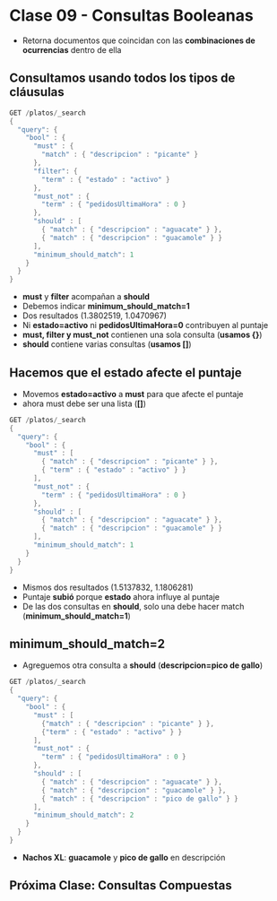 # Clase 09 - Consultas Booleanas

- Retorna documentos que coincidan con las **combinaciones de ocurrencias** dentro de ella

## Consultamos usando todos los tipos de cláusulas

```java
GET /platos/_search
{
  "query": {
    "bool" : {
      "must" : {
        "match" : { "descripcion" : "picante" }
      },
      "filter": {
        "term" : { "estado" : "activo" }
      },
      "must_not" : {
        "term" : { "pedidosUltimaHora" : 0 }
      },
      "should" : [
        { "match" : { "descripcion" : "aguacate" } },
        { "match" : { "descripcion" : "guacamole" } }
      ],
      "minimum_should_match": 1
    }
  }
}
```

- **must** y **filter** acompañan a **should**
- Debemos indicar **minimum_should_match=1**
- Dos resultados (1.3802519, 1.0470967)
- Ni **estado=activo** ni **pedidosUltimaHora=0** contribuyen al puntaje
- **must, filter y must_not** contienen una sola consulta (**usamos {}**) 
- **should** contiene varias consultas (**usamos []**)

## Hacemos que el estado afecte el puntaje
- Movemos **estado=activo** a **must** para que afecte el puntaje 
- ahora must debe ser una lista (**[]**)

```java
GET /platos/_search
{
  "query": {
    "bool" : {
      "must" : [
        { "match" : { "descripcion" : "picante" } },
        { "term" : { "estado" : "activo" } }
      ],
      "must_not" : {
        "term" : { "pedidosUltimaHora" : 0 }
      },
      "should" : [
        { "match" : { "descripcion" : "aguacate" } },
        { "match" : { "descripcion" : "guacamole" } }
      ],
      "minimum_should_match": 1
    }
  }
}
```

- Mismos dos resultados (1.5137832, 1.1806281)
- Puntaje **subió** porque **estado** ahora influye al puntaje
- De las dos consultas en **should**, solo una debe hacer match (**minimum_should_match=1**)

## **minimum_should_match=2**
- Agreguemos otra consulta a **should** (**descripcion=pico de gallo**)

```java
GET /platos/_search
{
  "query": {
    "bool" : {
      "must" : [
        {"match" : { "descripcion" : "picante" } },
        {"term" : { "estado" : "activo" } }
      ],
      "must_not" : {
        "term" : { "pedidosUltimaHora" : 0 }
      },
      "should" : [
        { "match" : { "descripcion" : "aguacate" } },
        { "match" : { "descripcion" : "guacamole" } },
        { "match" : { "descripcion" : "pico de gallo" } }
      ],
      "minimum_should_match": 2
    }
  }
}
```

- **Nachos XL**: **guacamole** y **pico de gallo** en descripción

## Próxima Clase: Consultas Compuestas
